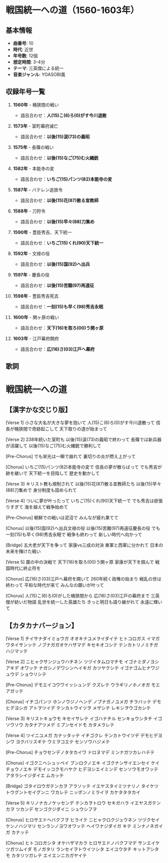 # 戦国統一への道（1560-1603年）

## 基本情報
- **曲番号**: 10
- **時代**: 近世
- **年号数**: 12個
- **想定時間**: 3-4分
- **テーマ**: 三英傑による統一
- **音楽ジャンル**: YOASOBI風

## 収録年号一覧

1. **1560年** - 桶狭間の戦い
   - 語呂合わせ：**人(15)こ(6)ろ(0)がす今川退散**

2. **1573年** - 室町幕府滅亡
   - 語呂合わせ：**以後(15)涙(73)の義昭**

3. **1575年** - 長篠の戦い
   - 語呂合わせ：**以後(15)なご(75)む火縄銃**

4. **1582年** - 本能寺の変
   - 語呂合わせ：**いちご(15)パンツ(82)本能寺の変**

5. **1587年** - バテレン追放令
   - 語呂合わせ：**以後(15)花(87)散る宣教師**

6. **1588年** - 刀狩令
   - 語呂合わせ：**以後(15)早々(88)刀集め**

7. **1590年** - 豊臣秀吉、天下統一
   - 語呂合わせ：**いちご(15)くれ(90)天下統一**

8. **1592年** - 文禄の役
   - 語呂合わせ：**以後(15)国(92)へ出兵**

9. **1597年** - 慶長の役
   - 語呂合わせ：**以後(15)苦難(97)再遠征**

10. **1598年** - 豊臣秀吉死去
    - 語呂合わせ：**一刻(15)も早く(98)秀吉永眠**

11. **1600年** - 関ヶ原の戦い
    - 語呂合わせ：**天下(16)を取ろ(00)う関ヶ原**

12. **1603年** - 江戸幕府開府
    - 語呂合わせ：**広(16)さ(03)江戸へ幕府**

## 歌詞

# 戦国統一への道

## 【漢字かな交じり版】

[Verse 1]
小さな大名が大きな夢を抱いて
人(15)こ(6)ろ(0)がす今川退散って
信長が桶狭間で奇跡起こして
天下取りの道が始まって

[Verse 2]
238年続いた室町も
以後(15)涙(73)の義昭で終わって
長篠では新兵器が活躍して
以後(15)なご(75)む火縄銃で勝利して

[Pre-Chorus]
でも栄光は一瞬で崩れて
裏切りの炎が燃え上がって

[Chorus]
いちご(15)パンツ(82)本能寺の変で
信長の夢が散らばって
でも秀吉が跡を継いで
天下統一を目指して
歴史を動かして

[Verse 3]
キリスト教も規制されて
以後(15)花(87)散る宣教師たち
以後(15)早々(88)刀集めで
身分制度も固められて

[Verse 4]
ついに夢が叶ったって
いちご(15)くれ(90)天下統一で
でも秀吉は欲張りすぎて
海を越えて戦争始めて

[Pre-Chorus]
朝鮮での戦いは泥沼で
みんなが疲れ果てて

[Chorus]
以後(15)国(92)へ出兵文禄の役
以後(15)苦難(97)再遠征慶長の役
でも一刻(15)も早く(98)秀吉永眠で
戦争も終わって
新しい時代へ向かって

[Bridge]
五大老が天下を争って
家康vs三成の対決
東軍と西軍に分かれて
日本の未来を賭けた戦い

[Verse 5]
霧の中の決戦で
天下(16)を取ろ(00)う関ヶ原
家康が天下を掴んで
戦国時代に終止符を

[Chorus]
広(16)さ(03)江戸へ幕府を開いて
260年続く政権の始まり
戦乱の世は終わって
平和な時代が来て
みんなの願いが叶って

[Chorus]
人(15)こ(6)ろ(0)がした桶狭間から
広(16)さ(03)江戸の幕府まで
三英傑が紡いだ物語
乱世を統一した英雄たち
きっと明日も語り継がれて
永遠に輝いて

## 【カタカナバージョン】

[Verse 1]
チイサナダイミョウガ オオキナユメヲイダイテ
ヒトコロガス イマガワタイサンッテ
ノブナガガオケハザマデ キセキオコシテ
テンカトリノミチガ ハジマッテ

[Verse 2]
ニヒャクサンジュウハチネン ツヅイタムロマチモ
イゴナミダノヨシアキデ オワッテ
ナガシノデワシンヘイキガ カツヤクシテ
イゴナゴムヒナワジュウデ ショウリシテ

[Pre-Chorus]
デモエイコウワイッシュンデ クズレテ
ウラギリノホノオガ モエアガッテ

[Chorus]
イチゴパンツ ホンノウジノヘンデ
ノブナガノユメガ チラバッテ
デモヒデヨシガ アトヲツイデ
テンカトウイツヲ メザシテ
レキシヲウゴカシテ

[Verse 3]
キリストキョウモ キセイサレテ
イゴハナチル センキョウシタチ
イゴソウソウ カタナアツメデ
ミブンセイドモ カタメラレテ

[Verse 4]
ツイニユメガ カナッタッテ
イチゴクレ テンカトウイツデ
デモヒデヨシワ ヨクバリスギテ
ウミヲコエテ センソウハジメテ

[Pre-Chorus]
チョウセンデノタタカイワ ドロヌマデ
ミンナガツカレハテテ

[Chorus]
イゴクニヘシュッペイ ブンロクノエキ
イゴクナンサイエンセイ ケイチョウノエキ
デモイッコクモハヤク ヒデヨシエイミンデ
センソウモオワッテ
アタラシイジダイエ ムカッテ

[Bridge]
ゴタイロウガテンカヲ アラソッテ
イエヤスタイミツナリノ タイケツ
トウグントセイグンニ ワカレテ
ニッポンノミライヲ カケタタタカイ

[Verse 5]
キリノナカノケッセンデ
テンカヲトロウ セキガハラ
イエヤスガテンカヲ ツカンデ
センゴクジダイニ シュウシフヲ

[Chorus]
ヒロサエドヘバクフヲ ヒライテ
ニヒャクロクジュウネン ツヅクセイケンノハジマリ
センランノヨワオワッテ
ヘイワナジダイガ キテ
ミンナノネガイガ カナッテ

[Chorus]
ヒトコロガシタ オケハザマカラ
ヒロサエドノバクフマデ
サンエイケツガツムイダ モノガタリ
ランセイヲトウイツシタ エイユウタチ
キットアシタモ カタリツガレテ
エイエンニカガヤイテ